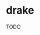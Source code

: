 # drake

<!--
https://github.com/bcgov/drake-example
https://github.com/gadenbuie/drake-rstudio-jobs-example
https://github.com/DominikRafacz/drake-presentation/blob/master/presentation.pdf
https://ajstewartlang.github.io/drake_workshop/drake_workshop_slides.pdf

-->

TODO

